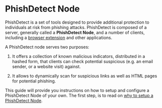 # PhishDetect Node

PhishDetect is a set of tools designed to provide additional protection to individuals at risk from phishing attacks. PhishDetect is composed of a server, generally called a **PhishDetect Node**, and a number of clients, including a [browser extension](https://github.com/phishdetect/phishdetect-extension) and other applications.

A PhishDetect node serves two purposes:

1. It offers a collection of known malicious indicators, distributed in a hashed form, that clients can check potential suspicious (e.g. an email sender, or a website visit) against.

2. It allows to dynamically scan for suspicious links as well as HTML pages for potential phishing.

This guide will provide you instructions on how to setup and configure a PhishDetect Node of your own. The first step, is to read on [why to setup a PhishDetect Node](why-run.md).
